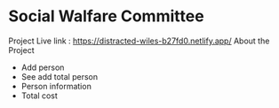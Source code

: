 # Social Walfare Committee
Project Live link : https://distracted-wiles-b27fd0.netlify.app/
About the Project
* Add person
* See add total person
* Person information
* Total cost